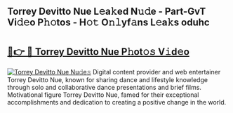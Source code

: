 ## Torrey Devitto Nue L𝚎a𝚔ed N𝚞𝚍e - Part-GvT Vi𝚍𝚎o P𝚑𝚘tos - H𝚘𝚝 O𝚗𝚕yf𝚊ns L𝚎a𝚔s oduhc

# <h2><a href="http://kf30hrj.oniu.top/?m=Torrey+Devitto+Nue">🔗👉 🔴 Torrey Devitto Nue P𝚑ot𝚘𝚜 V𝚒d𝚎o</a></h2>

[![Torrey Devitto Nue Nu𝚍e𝚜](https://i.imgur.com/0qMVB7G.gif)](http://kf30hrj.oniu.top/?m=Torrey+Devitto+Nue)
Digital content provider and web entertainer Torrey Devitto Nue, known for sharing dance and lifestyle knowledge through solo and collaborative dance presentations and brief films. Motivational figure Torrey Devitto Nue, famed for their exceptional accomplishments and dedication to creating a positive change in the world.  
